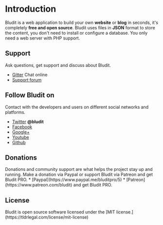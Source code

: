 # Introduction
<!-- position: 1 -->

Bludit is a web application to build your own **website** or **blog** in seconds, it's completely **free and open source**. Bludit uses files in **JSON** format to store the content, you don't need to install or configure a database. You only need a web server with PHP support.

<h2 id="support">Support</h2>
Ask questions, get support and discuss about Bludit.

* [Gitter](https://gitter.im/bludit/support) Chat online
* [Support forum](https://forum.bludit.org)

<h2 id="follow-bludit">Follow Bludit on</h2>
Contact with the developers and users on different social networks and platforms.

* [Twitter](https://twitter.com/bludit) **@bludit**
* [Facebook](https://www.facebook.com/bluditcms)
* [Google+](https://plus.google.com/+Bluditcms)
* [Youtube](https://www.youtube.com/channel/UCuLu0Z_CHBsTiYTDz129x9Q)
* [Github](https://github.com/bludit/bludit)

<h2 id="donations">Donations</h2>
Donations and community support are what helps the project stay up and running. Make a donation via Paypal or support Bludit via Patreon and get Bludit PRO.
* [Paypal](https://www.paypal.me/bluditpro/5)
* [Patreon](https://www.patreon.com/bludit) and get Bludit PRO.

<h2 id="license">License</h2>
Bludit is open source software licensed under the [MIT license.](https://tldrlegal.com/license/mit-license)
